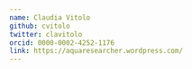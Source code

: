 ```yaml
---
name: Claudia Vitolo
github: cvitolo
twitter: clavitolo
orcid: 0000-0002-4252-1176
link: https://aquaresearcher.wordpress.com/
---
```

